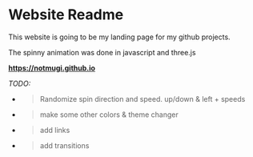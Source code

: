# Website Readme

This website is going to be my landing page for my github projects.

The spinny animation was done in javascript and three.js

<b>https://notmugi.github.io</b>
<n>

<i>TODO:</i>
- > Randomize spin direction and speed. up/down & left + speeds
- > make some other colors & theme changer
- > add links
- > add transitions
